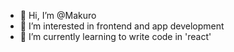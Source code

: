 - 👋 Hi, I’m @Makuro
- 👀 I’m interested in frontend and app development
- 🌱 I’m currently learning to write code in 'react'

<!---
MaxKunisch/MaxKunisch is a ✨ special ✨ repository because its `README.md` (this file) appears on your GitHub profile.
You can click the Preview link to take a look at your changes.
--->
